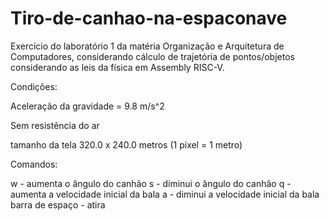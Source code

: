 # Tiro-de-canhao-na-espaconave
Exercício do laboratório 1 da matéria Organização e Arquitetura de Computadores, considerando cálculo de trajetória de pontos/objetos considerando as leis da física em Assembly RISC-V.

Condições: 

Aceleração da gravidade = 9.8 m/s^2

Sem resistência do ar

tamanho da tela 320.0 x 240.0 metros (1 pixel = 1 metro)

Comandos:

w - aumenta o ângulo do canhão
s - diminui o ângulo do canhão
q - aumenta a velocidade inicial da bala
a - diminui a velocidade inicial da bala
barra de espaço - atira
